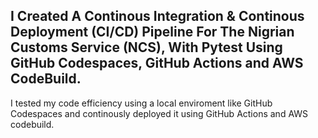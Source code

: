 ## I Created A Continous Integration & Continous Deployment (CI/CD) Pipeline For The Nigrian Customs Service (NCS), With Pytest Using GitHub Codespaces, GitHub Actions and AWS CodeBuild.

I tested my code efficiency using a local enviroment like GitHub Codespaces and continously deployed it using GitHub Actions and AWS codebuild.
